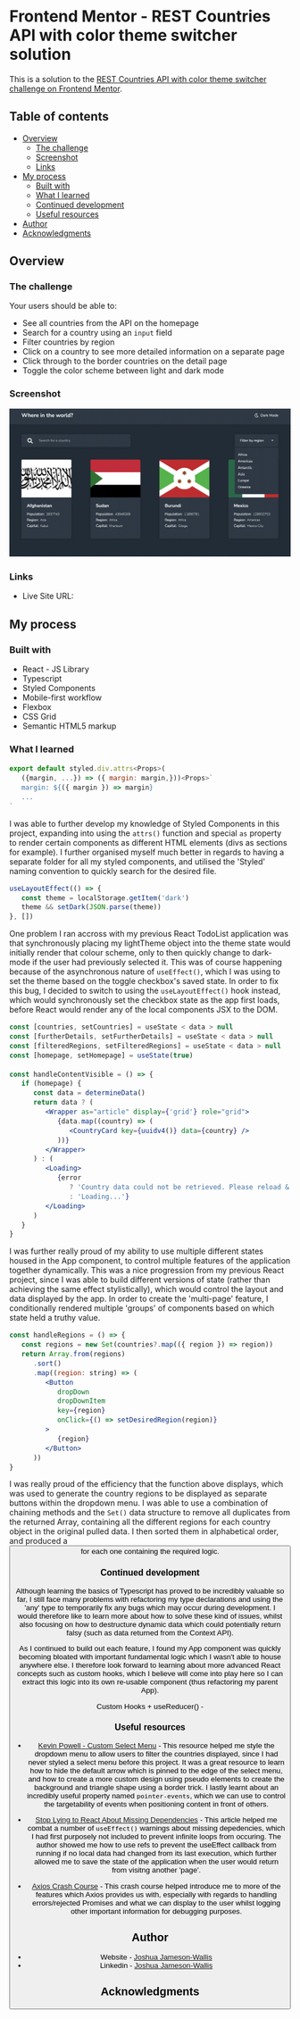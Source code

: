 # Frontend Mentor - REST Countries API with color theme switcher solution

This is a solution to the [REST Countries API with color theme switcher challenge on Frontend Mentor](https://www.frontendmentor.io/challenges/rest-countries-api-with-color-theme-switcher-5cacc469fec04111f7b848ca).

## Table of contents

-  [Overview](#overview)
   -  [The challenge](#the-challenge)
   -  [Screenshot](#screenshot)
   -  [Links](#links)
-  [My process](#my-process)
   -  [Built with](#built-with)
   -  [What I learned](#what-i-learned)
   -  [Continued development](#continued-development)
   -  [Useful resources](#useful-resources)
-  [Author](#author)
-  [Acknowledgments](#acknowledgments)

## Overview

### The challenge

Your users should be able to:

-  See all countries from the API on the homepage
-  Search for a country using an `input` field
-  Filter countries by region
-  Click on a country to see more detailed information on a separate page
-  Click through to the border countries on the detail page
-  Toggle the color scheme between light and dark mode

### Screenshot

![](./Screenshot.png)

### Links

-  Live Site URL:

## My process

### Built with

-  React - JS Library
-  Typescript
-  Styled Components
-  Mobile-first workflow
-  Flexbox
-  CSS Grid
-  Semantic HTML5 markup

### What I learned

```jsx
export default styled.div.attrs<Props>(
   ({margin, ...}) => ({ margin: margin,}))<Props>`
   margin: ${({ margin }) => margin}
   ...
`
```

I was able to further develop my knowledge of Styled Components in this project, expanding into using the `attrs()` function and special `as` property to render certain components as different HTML elements (divs as sections for example). I further organised myself much better in regards to having a separate folder for all my styled components, and utilised the 'Styled' naming convention to quickly search for the desired file.

```jsx
useLayoutEffect(() => {
   const theme = localStorage.getItem('dark')
   theme && setDark(JSON.parse(theme))
}, [])
```

One problem I ran accross with my previous React TodoList application was that synchronously placing my lightTheme object into the theme state would initially render that colour scheme, only to then quickly change to dark-mode if the user had previously selected it. This was of course happening because of the asynchronous nature of `useEffect()`, which I was using to set the theme based on the toggle checkbox's saved state. In order to fix this bug, I decided to switch to using the `useLayoutEffect()` hook instead, which would synchronously set the checkbox state as the app first loads, before React would render any of the local components JSX to the DOM.

```jsx
const [countries, setCountries] = useState < data > null
const [furtherDetails, setFurtherDetails] = useState < data > null
const [filteredRegions, setFilteredRegions] = useState < data > null
const [homepage, setHomepage] = useState(true)

const handleContentVisible = () => {
   if (homepage) {
      const data = determineData()
      return data ? (
         <Wrapper as="article" display={'grid'} role="grid">
            {data.map((country) => (
               <CountryCard key={uuidv4()} data={country} />
            ))}
         </Wrapper>
      ) : (
         <Loading>
            {error
               ? 'Country data could not be retrieved. Please reload & try again.'
               : 'Loading...'}
         </Loading>
      )
   }
}
```

I was further really proud of my ability to use multiple different states housed in the App component, to control multiple features of the application together dynamically. This was a nice progression from my previous React project, since I was able to build different versions of state (rather than achieving the same effect stylistically), which would control the layout and data displayed by the app. In order to create the 'multi-page' feature, I conditionally rendered multiple 'groups' of components based on which state held a truthy value.

```jsx
const handleRegions = () => {
   const regions = new Set(countries?.map(({ region }) => region))
   return Array.from(regions)
      .sort()
      .map((region: string) => (
         <Button
            dropDown
            dropDownItem
            key={region}
            onClick={() => setDesiredRegion(region)}
         >
            {region}
         </Button>
      ))
}
```

I was really proud of the efficiency that the function above displays, which was used to generate the country regions to be displayed as separate buttons within the dropdown menu. I was able to use a combination of chaining methods and the `Set()` data structure to remove all duplicates from the returned Array, containing all the different regions for each country object in the original pulled data. I then sorted them in alphabetical order, and produced a <Button> for each one containing the required logic.

### Continued development

Although learning the basics of Typescript has proved to be incredibly valuable so far, I still face many problems with refactoring my type declarations and using the 'any' type to temporarily fix any bugs which may occur during development. I would therefore like to learn more about how to solve these kind of issues, whilst also focusing on how to destructure dynamic data which could potentially return falsy (such as data returned from the Context API).

As I continued to build out each feature, I found my App component was quickly becoming bloated with important fundamental logic which I wasn't able to house anywhere else. I therefore look forward to learning about more advanced React concepts such as custom hooks, which I believe will come into play here so I can extract this logic into its own re-usable component (thus refactoring my parent App).

Custom Hooks + useReducer() -

### Useful resources

-  [Kevin Powell - Custom Select Menu](https://www.youtube.com/watch?v=bB14uo0Tu5A&t=183s&ab_channel=KevinPowell) - This resource helped me style the dropdown menu to allow users to filter the countries displayed, since I had never styled a select menu before this project. It was a great resource to learn how to hide the default arrow which is pinned to the edge of the select menu, and how to create a more custom design using pseudo elements to create the background and triangle shape using a border trick. I lastly learnt about an incredibly useful property named `pointer-events`, which we can use to control the targetability of events when positioning content in front of others.

-  [Stop Lying to React About Missing Dependencies](https://betterprogramming.pub/stop-lying-to-react-about-missing-dependencies-10612e9aeeda) - This article helped me combat a number of `useEffect()` warnings about missing depedencies, which I had first purposely not included to prevent infinite loops from occuring. The author showed me how to use refs to prevent the useEffect callback from running if no local data had changed from its last execution, which further allowed me to save the state of the application when the user would return from visitng another 'page'.

-  [Axios Crash Course](https://www.youtube.com/watch?v=6LyagkoRWYA&t=79s&ab_channel=TraversyMedia) - This crash course helped introduce me to more of the features which Axios provides us with, especially with regards to handling errors/rejected Promises and what we can display to the user whilst logging other important information for debugging purposes.

## Author

-  Website - [Joshua Jameson-Wallis](https://joshuajamesonwallis.com)
-  Linkedin - [Joshua Jameson-Wallis]()

## Acknowledgments
